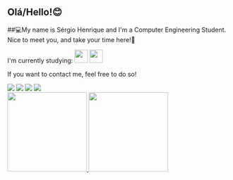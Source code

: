 ## Olá/Hello!😊

##💻My name is Sérgio Henrique and I'm a Computer Engineering Student. Nice to meet you, and take your time here!🦾

I'm currently studying:
<img src="https://cdn.jsdelivr.net/gh/devicons/devicon/icons/c/c-original.svg" width="30" height="30" /> <img src="https://cdn.jsdelivr.net/gh/devicons/devicon/icons/ionic/ionic-original.svg" width="30" height="30" />

If you want to contact me, feel free to do so!
<div>
<a href="https://www.youtube.com/c/DesireBlueSky" target="_blank"><img src="https://img.shields.io/badge/YouTube-FF0000?style=for-the-badge&logo=youtube&logoColor=white" target="_blank"></a>
<a href="https://instagram.com/serjoenrik" target="_blank"><img src="https://img.shields.io/badge/-Instagram-%23E4405F?style=for-the-badge&logo=instagram&logoColor=white" target="_blank"></a>
<a href = "mailto:sergio5203@gmail.com"><img src="https://img.shields.io/badge/Gmail-D14836?style=for-the-badge&logo=gmail&logoColor=white" target="_blank"></a>
<a href="https://www.linkedin.com/in/s%C3%A9rgio-henrique-69abb5210/" target="_blank"><img src="https://img.shields.io/badge/-LinkedIn-%230077B5?style=for-the-badge&logo=linkedin&logoColor=white" target="_blank"></a>   
</div>

<div>
<a href="https://github.com/TheSergioHenrique">
<img height="180em" src="https://github-readme-stats.vercel.app/api/top-langs/?username=seu-usuário-aqui&layout=compact&langs_count=7&theme=dracula"/>
<img height="180em" src="https://github-readme-stats.vercel.app/api?username=seu-usuário-aqui&show_icons=true&theme=dracula&include_all_commits=true&count_private=true"/>
</div>
